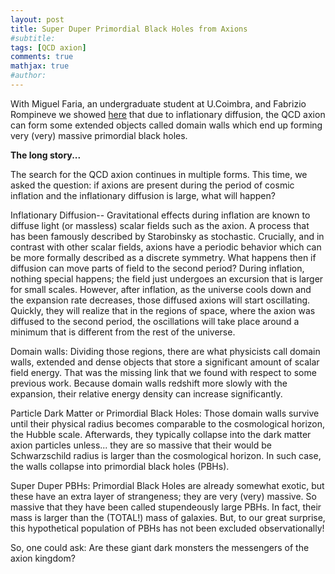 ```yaml
---
layout: post
title: Super Duper Primordial Black Holes from Axions 
#subtitle: 
tags: [QCD axion]
comments: true
mathjax: true
#author: 
---
```


With Miguel Faria, an undergraduate student at U.Coimbra, and Fabrizio Rompineve we showed [here](https://arxiv.org/pdf/2504.07890) 
that due to inflationary diffusion, the QCD axion can form some extended objects called domain walls which end up forming
very (very) massive primordial black holes.


**The long story...**

The search for the QCD axion continues in multiple forms. This time, we asked the question: if axions are present during the period of cosmic
inflation and the inflationary diffusion is large, what will happen?

Inflationary Diffusion--
Gravitational effects during inflation are known to diffuse light (or massless) scalar fields such as the axion. 
A process that has been famously described by Starobinsky as stochastic. 
Crucially, and in contrast with other scalar fields, axions have a periodic behavior which can be more formally described 
as a discrete symmetry. 
What happens then if diffusion can move parts of field to the second period? During inflation, nothing special
happens; the field just undergoes an excursion that is larger for small scales.
However, after inflation, as the universe cools down and the expansion rate decreases, those diffused axions
will start oscillating. Quickly, they will realize that in the regions of space, where the axion was diffused
to the second period, the oscillations will take place around a minimum that is different from the rest of the universe.

Domain walls:
Dividing those regions, there are what physicists call domain walls, extended and dense objects that store a significant
amount of scalar field energy.
That was the missing link that we found with respect to some previous work. Because domain walls redshift more slowly with the
expansion, their relative energy density can increase significantly.

Particle Dark Matter or Primordial Black Holes:
Those domain walls survive until their physical radius becomes comparable to the cosmological horizon, 
the Hubble scale. Afterwards, they typically collapse into the dark matter axion particles unless...
they are so massive that their would be Schwarzschild radius is larger than the cosmological horizon.
In such case, the walls collapse into primordial black holes (PBHs).

Super Duper PBHs:
Primordial Black Holes are already somewhat exotic, but these have an extra layer of strangeness; they are very (very) 
massive. So massive that they have been called stupendeously large PBHs.
In fact, their mass is larger than the (TOTAL!) mass of galaxies.
But, to our great surprise, this hypothetical population of PBHs has not been excluded observationally!

So, one could ask:
Are these giant dark monsters the messengers of the axion kingdom?  


